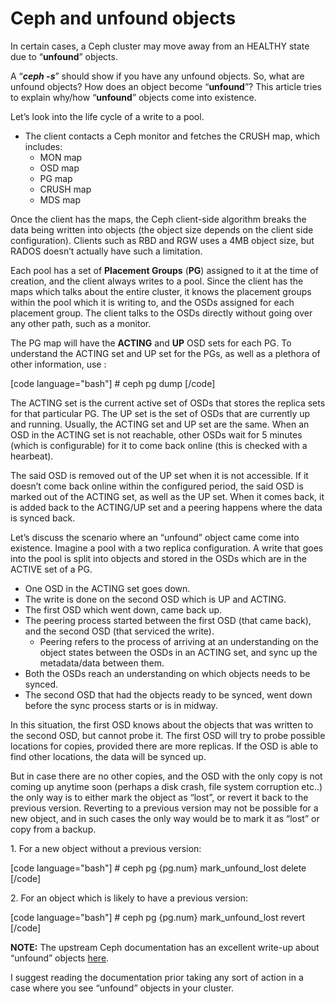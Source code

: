 # Ceph and unfound objects

<!--more-->
In certain cases, a Ceph cluster may move away from an HEALTHY state due to “**unfound**” objects.

A “**_ceph -s_**” should show if you have any unfound objects. So, what are unfound objects? How does an object become “**unfound**”? This article tries to explain why/how “**unfound**” objects come into existence.

Let’s look into the life cycle of a write to a pool.

- The client contacts a Ceph monitor and fetches the CRUSH map, which includes:
  - MON map
  - OSD map
  - PG map
  - CRUSH map
  - MDS map

Once the client has the maps, the Ceph client-side algorithm breaks the data being written into objects (the object size depends on the client side configuration). Clients such as RBD and RGW uses a 4MB object size, but RADOS doesn’t actually have such a limitation.

Each pool has a set of **Placement Groups** (**PG**) assigned to it at the time of creation, and the client always writes to a pool. Since the client has the maps which talks about the entire cluster, it knows the placement groups within the pool which it is writing to, and the OSDs assigned for each placement group. The client talks to the OSDs directly without going over any other path, such as a monitor.

The PG map will have the **ACTING** and **UP** OSD sets for each PG. To understand the ACTING set and UP set for the PGs, as well as a plethora of other information, use :

\[code language="bash"\] # ceph pg dump \[/code\]

The ACTING set is the current active set of OSDs that stores the replica sets for that particular PG. The UP set is the set of OSDs that are currently up and running. Usually, the ACTING set and UP set are the same. When an OSD in the ACTING set is not reachable, other OSDs wait for 5 minutes (which is configurable) for it to come back online (this is checked with a hearbeat).

The said OSD is removed out of the UP set when it is not accessible. If it doesn’t come back online within the configured period, the said OSD is marked out of the ACTING set, as well as the UP set. When it comes back, it is added back to the ACTING/UP set and a peering happens where the data is synced back.

Let’s discuss the scenario where an “unfound” object came come into existence. Imagine a pool with a two replica configuration. A write that goes into the pool is split into objects and stored in the OSDs which are in the ACTIVE set of a PG.

- One OSD in the ACTING set goes down.
- The write is done on the second OSD which is UP and ACTING.
- The first OSD which went down, came back up.
- The peering process started between the first OSD (that came back), and the second OSD (that serviced the write).
  - Peering refers to the process of arriving at an understanding on the object states between the OSDs in an ACTING set, and sync up the metadata/data between them.
- Both the OSDs reach an understanding on which objects needs to be synced.
- The second OSD that had the objects ready to be synced, went down before the sync process starts or is in midway.

In this situation, the first OSD knows about the objects that was written to the second OSD, but cannot probe it. The first OSD will try to probe possible locations for copies, provided there are more replicas. If the OSD is able to find other locations, the data will be synced up.

But in case there are no other copies, and the OSD with the only copy is not coming up anytime soon (perhaps a disk crash, file system corruption etc..) the only way is to either mark the object as “lost”, or revert it back to the previous version. Reverting to a previous version may not be possible for a new object, and in such cases the only way would be to mark it as “lost” or copy from a backup.

1\. For a new object without a previous version:

\[code language="bash"\] # ceph pg {pg.num} mark\_unfound\_lost delete \[/code\]

2\. For an object which is likely to have a previous version:

\[code language="bash"\] # ceph pg {pg.num} mark\_unfound\_lost revert \[/code\]

**NOTE:** The upstream Ceph documentation has an excellent write-up about “unfound” objects [here](http://docs.ceph.com/docs/master/rados/troubleshooting/troubleshooting-pg/#unfound-objects).

I suggest reading the documentation prior taking any sort of action in a case where you see “unfound” objects in your cluster.

